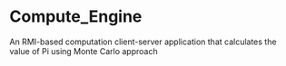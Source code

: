 # Compute_Engine
An RMI-based computation client-server application that calculates the value of Pi using Monte Carlo approach
